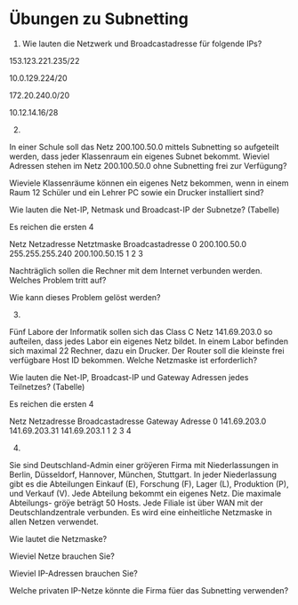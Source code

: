 # Übungen zu Subnetting

1. Wie lauten die Netzwerk und Broadcastadresse für folgende IPs?

153.123.221.235/22

10.0.129.224/20

172.20.240.0/20

10.12.14.16/28

2. 

In einer Schule soll das Netz 200.100.50.0 mittels Subnetting so aufgeteilt werden, dass jeder Klassenraum
ein eigenes Subnet bekommt.
Wieviel Adressen stehen im Netz 200.100.50.0 ohne Subnetting frei zur Verfügung?

Wieviele Klassenräume können ein eigenes Netz bekommen, wenn in einem Raum 12 Schüler und ein
Lehrer PC sowie ein Drucker installiert sind?

Wie lauten die Net-IP, Netmask und Broadcast-IP der Subnetze? (Tabelle)

Es reichen die ersten 4


Netz    Netzadresse   Netztmaske        Broadcastadresse
0       200.100.50.0  255.255.255.240   200.100.50.15
1
2
3



Nachträglich sollen die Rechner mit dem Internet verbunden werden.
Welches Problem tritt auf?





Wie kann dieses Problem gelöst werden?








3. 

Fünf Labore der Informatik sollen sich das Class C Netz 141.69.203.0 so aufteilen, dass jedes Labor ein
eigenes Netz bildet. In einem Labor befinden sich maximal 22 Rechner, dazu ein Drucker. Der Router soll
die kleinste frei verfügbare Host ID bekommen.
Welche Netzmaske ist erforderlich?





Wie lauten die Net-IP, Broadcast-IP und Gateway Adressen jedes Teilnetzes? (Tabelle)

Es reichen die ersten 4

Netz   Netzadresse    Broadcastadresse    Gateway Adresse
0     141.69.203.0    141.69.203.31       141.69.203.1
1
2
3
4



4.

Sie sind Deutschland-Admin einer gröÿeren Firma mit Niederlassungen in Berlin, Düsseldorf, Hannover,
München, Stuttgart. In jeder Niederlassung gibt es die Abteilungen Einkauf (E), Forschung (F), Lager (L),
Produktion (P), und Verkauf (V). Jede Abteilung bekommt ein eigenes Netz. Die maximale Abteilungs-
gröÿe beträgt 50 Hosts. Jede Filiale ist über WAN mit der Deutschlandzentrale verbunden. Es wird eine
einheitliche Netzmaske in allen Netzen verwendet.

Wie lautet die Netzmaske?


Wieviel Netze brauchen Sie?


Wieviel IP-Adressen brauchen Sie?


Welche privaten IP-Netze könnte die Firma füer das Subnetting verwenden?
